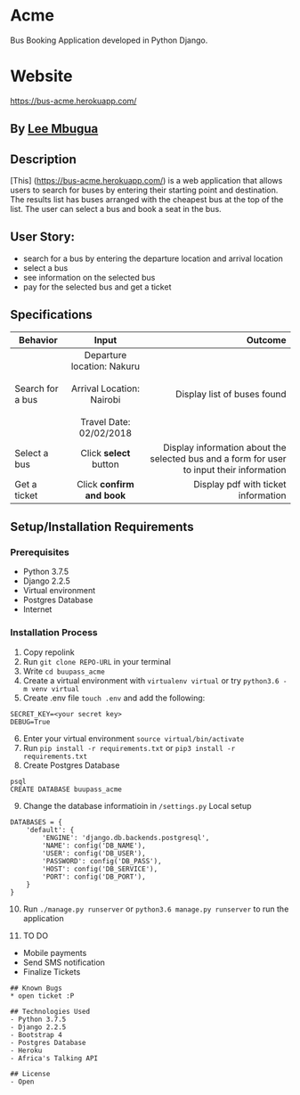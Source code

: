 # Acme
Bus Booking Application developed in Python Django.

# Website
https://bus-acme.herokuapp.com/

## By **[Lee Mbugua](https://github.com/Mbugua)**

## Description
[This] (https://bus-acme.herokuapp.com/) is a web application that allows users to search for buses by entering their starting point and destination. The results list has buses arranged with the cheapest bus at the top of the list. The user can select a bus and book a seat in the bus.

## User Story:
* search for a bus by entering the departure location and arrival location
* select a bus
* see information on the selected bus
* pay for the selected bus and get a ticket

## Specifications
| Behavior        | Input           | Outcome  |
| ------------- |:-------------:| -----:|
| Search for a bus | Departure location: Nakuru <br> <br> Arrival Location: Nairobi <br> <br> Travel Date: 02/02/2018 | Display list of buses found |
| Select a bus | Click **select** button | Display information about the selected bus and a form for user to input their information |
| Get a ticket | Click **confirm and book** | Display pdf with ticket information |

## Setup/Installation Requirements

### Prerequisites
* Python 3.7.5
* Django 2.2.5
* Virtual environment
* Postgres Database
* Internet

### Installation Process
1. Copy repolink
2. Run `git clone REPO-URL` in your terminal
3. Write `cd buupass_acme`
4. Create a virtual environment with `virtualenv virtual` or try `python3.6 -m venv virtual`
5. Create .env file `touch .env` and add the following:
```
SECRET_KEY=<your secret key>
DEBUG=True
```
6. Enter your virtual environment `source virtual/bin/activate`
7. Run `pip install -r requirements.txt` or `pip3 install -r requirements.txt`
8. Create Postgres Database

```
psql
CREATE DATABASE buupass_acme
```
9. Change the database informatioin in `/settings.py`
Local setup
```
DATABASES = {
    'default': {
        'ENGINE': 'django.db.backends.postgresql',
        'NAME': config('DB_NAME'),
        'USER': config('DB_USER'),
        'PASSWORD': config('DB_PASS'),
        'HOST': config('DB_SERVICE'),
        'PORT': config('DB_PORT'),
    }
}
```
10. Run `./manage.py runserver` or `python3.6 manage.py runserver` to run the application

11. TO DO
- Mobile payments
- Send SMS notification
- Finalize Tickets
```
## Known Bugs
* open ticket :P

## Technologies Used
- Python 3.7.5
- Django 2.2.5
- Bootstrap 4
- Postgres Database
- Heroku
- Africa's Talking API

## License
- Open
